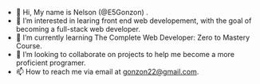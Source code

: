 - 👋 Hi, My name is  Nelson (@E5Gonzon)         . 
- 👀 I’m interested in learing front end web developement, with the goal of becoming a full-stack web developer. 
- 🌱 I’m currently learning The Complete Web Developer: Zero to Mastery Course. 
- 💞️ I’m looking to collaborate on projects to help me become a more proficient programer. 
- 📫 How to reach me via email at gonzon22@gmail.com.

